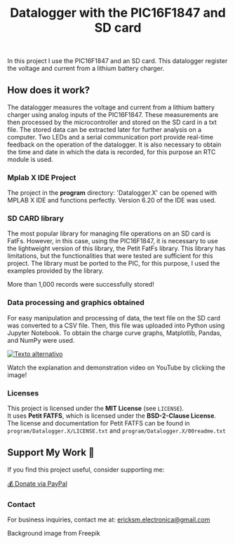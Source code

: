 <h1 align="center">Datalogger with the PIC16F1847 and SD card</h1>
<br>

In this project I use the PIC16F1847 and an SD card. This datalogger register the voltage and current from a lithium battery charger.

## How does it work?
The datalogger measures the voltage and current from a lithium battery charger using analog inputs of the PIC16F1847. These measurements are then processed by the microcontroller and stored on the SD card in a txt file. The stored data can be extracted later for further analysis on a computer. Two LEDs and a serial communication port provide real-time feedback  on the operation of the datalogger. It is also necessary to obtain the time and date in which the data is recorded, for this purpose an RTC module is used.
      

### Mplab X IDE Project
The project in the **program** directory: 'Datalogger.X' can be opened with MPLAB X IDE and functions perfectly. Version 6.20 of the IDE was used.

### SD CARD library
The most popular library for managing file operations on an SD card is FatFs. However, in this case, using the PIC16F1847, it is necessary to use the lightweight version of this library, the Petit FatFs library. This library has limitations, but the functionalities that were tested are sufficient for this project. The library must be ported to the PIC, for this purpose, I used the examples provided by the library.   

More than 1,000 records were successfully stored!

### Data processing and graphics obtained
For easy manipulation and processing of data, the text file on the SD card was converted to a CSV file. Then, this file was uploaded into Python using Jupyter Notebook. To obtain the charge curve graphs, Matplotlib, Pandas, and NumPy were used.

[![Texto alternativo](https://img.youtube.com/vi/qekGmXMEP9A/maxresdefault.jpg)](https://www.youtube.com/watch?v=qekGmXMEP9A)

Watch the explanation and demonstration video on YouTube by clicking the image!

### Licenses
This project is licensed under the **MIT License** (see `LICENSE`).  
It uses **Petit FATFS**, which is licensed under the **BSD-2-Clause License**.  
The license and documentation for Petit FATFS can be found in `program/Datalogger.X/LICENSE.txt` and `program/Datalogger.X/00readme.txt`

## Support My Work 💖
If you find this project useful, consider supporting me:

[💰 Donate via PayPal](https://paypal.me/LaElectronicaAplicad)  


### Contact
For business inquiries, contact me at: 
ericksm.electronica@gmail.com

Background image from Freepik
